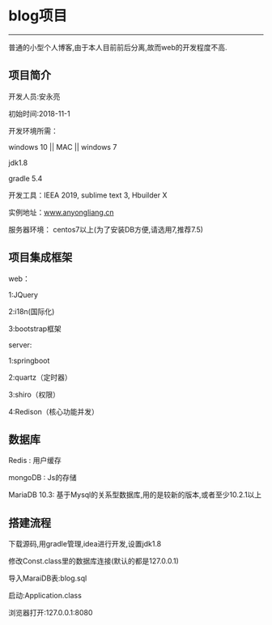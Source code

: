 # blog项目
------------------------------------
普通的小型个人博客,由于本人目前前后分离,故而web的开发程度不高.


项目简介
----------------------------

开发人员:安永亮 

初始时间:2018-11-1

开发环境所需：

windows 10 || MAC || windows 7

jdk1.8 

gradle 5.4

开发工具：IEEA 2019, sublime text 3, Hbuilder X

实例地址：www.anyongliang.cn 

服务器环境： centos7以上(为了安装DB方便,请选用7,推荐7.5)

项目集成框架
-----------------------------------
web：

1:JQuery

2:i18n(国际化)

3:bootstrap框架

server:

1:springboot

2:quartz（定时器）

3:shiro（权限）

4:Redison（核心功能并发）

数据库
-----------------------------------
Redis : 用户缓存

mongoDB : Js的存储

MariaDB 10.3: 基于Mysql的关系型数据库,用的是较新的版本,或者至少10.2.1以上

搭建流程
------------------------------------
下载源码,用gradle管理,idea进行开发,设置jdk1.8

修改Const.class里的数据库连接(默认的都是127.0.0.1)

导入MaraiDB表:blog.sql

启动:Application.class

浏览器打开:127.0.0.1:8080